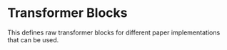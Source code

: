 # Transformer Blocks

This defines raw transformer blocks for different paper implementations that can be used.